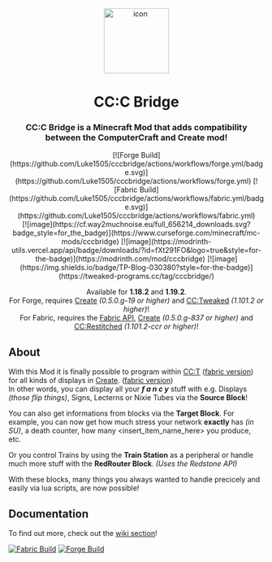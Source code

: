 <div align="center">
  <img width="128px" alt="icon" src="./docs/icon.png">  
    
  <h1 align="center">CC:C Bridge</h1>  
  <h3 align="center">CC:C Bridge is a Minecraft Mod that adds compatibility between the ComputerCraft and Create mod!</h3>
  [![Forge Build](https://github.com/Luke1505/cccbridge/actions/workflows/forge.yml/badge.svg)](https://github.com/Luke1505/cccbridge/actions/workflows/forge.yml)
  [![Fabric Build](https://github.com/Luke1505/cccbridge/actions/workflows/fabric.yml/badge.svg)](https://github.com/Luke1505/cccbridge/actions/workflows/fabric.yml)
  <br>
  [![image](https://cf.way2muchnoise.eu/full_656214_downloads.svg?badge_style=for_the_badge)](https://www.curseforge.com/minecraft/mc-mods/cccbridge)
  [![image](https://modrinth-utils.vercel.app/api/badge/downloads/?id=fXt291FO&logo=true&style=for-the-badge)](https://modrinth.com/mod/cccbridge)
  [![image](https://img.shields.io/badge/TP-Blog-030380?style=for-the-badge)](https://tweaked-programs.cc/tag/cccbridge/)  
    
  Available for **1.18.2** and **1.19.2**.  
  For Forge, requires [Create](https://github.com/Creators-of-Create/Create) *(0.5.0.g-19 or higher)* and [CC:Tweaked](https://github.com/cc-tweaked/cc-tweaked) *(1.101.2 or higher)*!  
  For Fabric, requires the [Fabric API](https://github.com/fabricmc/fabric), [Create](https://github.com/Fabricators-of-Create/Create) *(0.5.0.g-837 or higher)* and [CC:Restitched](https://github.com/cc-tweaked/cc-restitched) *(1.101.2-ccr or higher)*!  
</div>
  
About
-----
With this Mod it is finally possible to program within [CC:T](https://github.com/cc-tweaked/cc-tweaked) ([fabric version](https://github.com/cc-tweaked/cc-restitched)) for all kinds of displays in [Create](https://github.com/Creators-of-Create/Create). ([fabric version](https://github.com/Fabricators-of-Create/Create))  
In other words, you can display all your  ***f a n c y***  stuff with e.g. Displays *(those flip things)*, Signs, Lecterns or Nixie Tubes via the **Source Block**!  

You can also get informations from blocks via the **Target Block**. For example, you can now get how much stress your network **exactly** has *(in SU)*, a death counter, how many <insert_item_name_here> you produce, etc.  

Or you control Trains by using the **Train Station** as a peripheral or handle much more stuff with the **RedRouter Block**. *(Uses the Redstone API)*  
  
With these blocks, many things you always wanted to handle precicely and easily via lua scripts, are now possible!  

Documentation
-------------------------------------
To find out more, check out the [wiki section](https://github.com/tweaked-programs/cccbridge/wiki)!

[![Fabric Build](https://github.com/Luke1505/cccbridge/actions/workflows/fabric.yml/badge.svg?event=push)](https://github.com/Luke1505/cccbridge/actions/workflows/fabric.yml)
[![Forge Build](https://github.com/Luke1505/cccbridge/actions/workflows/forge.yml/badge.svg?event=push)](https://github.com/Luke1505/cccbridge/actions/workflows/forge.yml)
